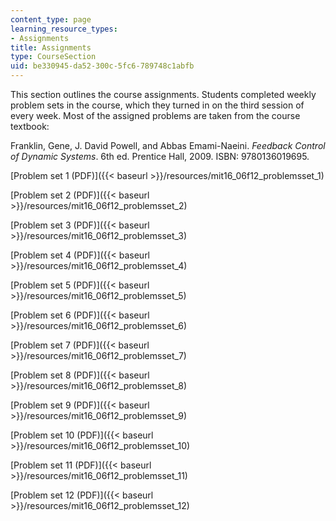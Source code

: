 ```yaml
---
content_type: page
learning_resource_types:
- Assignments
title: Assignments
type: CourseSection
uid: be330945-da52-300c-5fc6-789748c1abfb
---
```


This section outlines the course assignments. Students completed weekly problem sets in the course, which they turned in on the third session of every week. Most of the assigned problems are taken from the course textbook:

Franklin, Gene, J. David Powell, and Abbas Emami-Naeini. _Feedback Control of Dynamic Systems_. 6th ed. Prentice Hall, 2009. ISBN: 9780136019695.

[Problem set 1 (PDF)]({{< baseurl >}}/resources/mit16_06f12_problemsset_1)

[Problem set 2 (PDF)]({{< baseurl >}}/resources/mit16_06f12_problemsset_2)

[Problem set 3 (PDF)]({{< baseurl >}}/resources/mit16_06f12_problemsset_3)

[Problem set 4 (PDF)]({{< baseurl >}}/resources/mit16_06f12_problemsset_4)

[Problem set 5 (PDF)]({{< baseurl >}}/resources/mit16_06f12_problemsset_5)

[Problem set 6 (PDF)]({{< baseurl >}}/resources/mit16_06f12_problemsset_6)

[Problem set 7 (PDF)]({{< baseurl >}}/resources/mit16_06f12_problemsset_7)

[Problem set 8 (PDF)]({{< baseurl >}}/resources/mit16_06f12_problemsset_8)

[Problem set 9 (PDF)]({{< baseurl >}}/resources/mit16_06f12_problemsset_9)

[Problem set 10 (PDF)]({{< baseurl >}}/resources/mit16_06f12_problemsset_10)

[Problem set 11 (PDF)]({{< baseurl >}}/resources/mit16_06f12_problemsset_11)

[Problem set 12 (PDF)]({{< baseurl >}}/resources/mit16_06f12_problemsset_12)